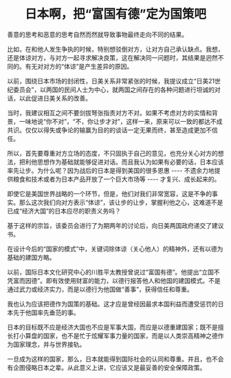 <h1 align=center>日本啊，把“富国有德”定为国策吧</h1>

善意的思考和恶意的思考自然而然就导致事物最终走向不同的结果。

比如，在和他人发生争执的时候，特别想驳倒对方，让对方自己承认缺点。我想，还是体谅对方，与对方一起寻求解决良策，这在解决同一问题时，其结果是迥然不同的。有无对对方的“体谅”是产生差异的原因。

以前，围绕日本市场的封闭性，日美关系非常紧张的时候，我提议成立“日美21世纪委员会”，以两国的民间人士为中心，就两国之间存在的各种问题进行坦诚的对话，以此促进日美关系的改善。

当时，我建议相互之间不要剑拔弩张指责对方不对。如果不考虑对方的实情和背景，一味地说“你不对”，“不，你让步才对”，这样一来，原来可以一致的都达不成共识。仅仅以得失或争论的输赢为目的的谈话一定无果而终，甚至造成更加不信任。

所以，首先要尊重对方立场的态度，不只固执于自己的意见，也充分关心对方的想法，把利他思想作为基础就能够促进对话。而且我认为如果有必要的话，日本应该率先让步。为什么呢？因为战后的日本是得到美国的很多恩惠 ---- 不遗余力地提供粮食和技术或者为日本产品开放了一个巨大市场等 ---- 才复兴、成长起来的。

即使它是美国世界战略的一个环节，但是，他们对我们非常宽容，这是不争的事实。那么这次我们向对方表示“体谅”，该让步的让步，掌握利他之心，这难道不是已成“经济大国”的日本应尽的职责义务吗？

基于这样的宗旨，该委员会进行了为期两年的讨论后，向日美两国政府递交了建议书。

在设计今后的“国家的模式”中，关键词除体谅（关心他人）的精神外，还有以德为基础的建国方略。

以前，国际日本文化研究中心的川胜平太教授曾说过“富国有德”。他提出“立国不凭富而因德”。即有效使用财富的能力，以德行报答他人和他国的建国模式。不是通过武力或经济实力，而是以德行为他国做“善事”，获得信任和尊重。

我也认为应该把德作为国策的基础。这才应是曾经因最求本国利益而遭受惩罚的日本先于他国率先垂范的事。

日本的目标既不应是经济大国也不应是军事大国，而应是以德重建国家；既不是擅长打小算盘的国家，也不是忙于炫耀军事力量的国家，而是以人类崇高精神之德作为国家理念，并与世界接轨。

一旦成为这样的国家，那么，日本就能得到国际社会的认同和尊重。并且，也不会有企图侵略日本之辈。从此意义上讲，它应该又是最妥善的安全保障政策。



